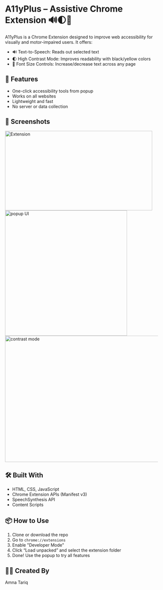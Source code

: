 # A11yPlus – Assistive Chrome Extension 🔊🌓🔎

A11yPlus is a Chrome Extension designed to improve web accessibility for visually and motor-impaired users. It offers:

- 🔊 Text-to-Speech: Reads out selected text
- 🌓 High Contrast Mode: Improves readability with black/yellow colors
- 🔎 Font Size Controls: Increase/decrease text across any page

## 🚀 Features

- One-click accessibility tools from popup
- Works on all websites
- Lightweight and fast
- No server or data collection

## 🚀 Screenshots
<img width="485" height="262" alt="Extension" src="https://github.com/user-attachments/assets/f15f2428-76f3-45b0-98ff-07a24d1682c1" />
<img width="402" height="413" alt="popup UI" src="https://github.com/user-attachments/assets/e9e1ae9c-d46b-4cf0-9c41-b0cd2a686c39" />
<img width="1895" height="416" alt="contrast mode" src="https://github.com/user-attachments/assets/2d69622a-aec7-4bc6-b320-d47bfb9704dc" />

## 🛠️ Built With

- HTML, CSS, JavaScript
- Chrome Extension APIs (Manifest v3)
- SpeechSynthesis API
- Content Scripts

## 📦 How to Use

1. Clone or download the repo
2. Go to `chrome://extensions`
3. Enable "Developer Mode"
4. Click “Load unpacked” and select the extension folder
5. Done! Use the popup to try all features

## 👩‍💻 Created By

Amna Tariq

